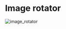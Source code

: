 # Image rotator
![image_rotator](https://github.com/TimofiyJ/ML_Rotator/assets/44300490/7f8e2793-0762-4fff-a621-90715f13a9eb)

